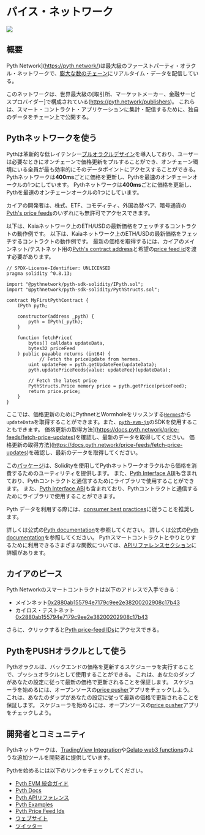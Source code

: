 # パイス・ネットワーク

![](/img/banners/kaia-pyth.png)

## 概要

Pyth Network](https://pyth.network/)は最大級のファーストパーティ・オラクル・ネットワークで、[膨大な数のチェーン](https://docs.pyth.network/price-feeds/contract-addresses)にリアルタイム・データを配信している。

このネットワークは、世界最大級の[取引所、マーケットメーカー、金融サービスプロバイダー]で構成されている(https://pyth.network/publishers)。 これらは、スマート・コントラクト・アプリケーションに集計・配信するために、独自のデータをチェーン上で公開する。

## Pythネットワークを使う

Pythは革新的な低レイテンシー[プルオラクルデザイン](https://docs.pyth.network/documentation/pythnet-price-feeds/on-demand)を導入しており、ユーザーは必要なときにオンチェーンで価格更新をプルすることができ、オンチェーン環境にいる全員が最も効率的にそのデータポイントにアクセスすることができる。 Pythネットワークは**400ms**ごとに価格を更新し、Pythを最速のオンチェーンオークルの1つにしています。 Pythネットワークは**400ms**ごとに価格を更新し、Pythを最速のオンチェーンオークルの1つにしています。

カイアの開発者は、株式、ETF、コモディティ、外国為替ペア、暗号通貨の[Pyth's price feeds](https://pyth.network/developers/price-feed-ids)のいずれにも無許可でアクセスできます。

以下は、Kaiaネットワーク上のETH/USDの最新価格をフェッチするコントラクトの動作例です。
以下は、Kaiaネットワーク上のETH/USDの最新価格をフェッチするコントラクトの動作例です。
最新の価格を取得するには、カイアのメインネット/テストネット用の[Pyth's contract address](https://docs.pyth.network/price-feeds/contract-addresses/evm)と希望の[price feed id](https://pyth.network/developers/price-feed-ids)を渡す必要があります。

```solidity
// SPDX-License-Identifier: UNLICENSED
pragma solidity ^0.8.13;

import "@pythnetwork/pyth-sdk-solidity/IPyth.sol";
import "@pythnetwork/pyth-sdk-solidity/PythStructs.sol";

contract MyFirstPythContract {
    IPyth pyth;

    constructor(address _pyth) {
        pyth = IPyth(_pyth);
    }

    function fetchPrice(
        bytes[] calldata updateData,
        bytes32 priceFeed
    ) public payable returns (int64) {
		    // Fetch the priceUpdate from hermes.
        uint updateFee = pyth.getUpdateFee(updateData);
        pyth.updatePriceFeeds{value: updateFee}(updateData);

        // Fetch the latest price
        PythStructs.Price memory price = pyth.getPrice(priceFeed);
        return price.price;
    }
}
```

ここでは、価格更新のためにPythnetとWormholeをリッスンする[`Hermes`](https://hermes.pyth.network/docs/)から`updateData`を取得することができます。また、[`pyth-evm-js`](https://github.com/pyth-network/pyth-crosschain/blob/main/target_chains/ethereum/sdk/js/src/EvmPriceServiceConnection.ts#L15)のSDKを使用することもできます。 価格更新の取得方法](https://docs.pyth.network/price-feeds/fetch-price-updates)を確認し、最新のデータを取得してください。 価格更新の取得方法](https://docs.pyth.network/price-feeds/fetch-price-updates)を確認し、最新のデータを取得してください。

この[パッケージ](https://github.com/pyth-network/pyth-crosschain/tree/main/target_chains/ethereum/sdk/solidity)は、Solidityを使用してPythネットワークオラクルから価格を消費するためのユーティリティを提供します。 また、[Pyth Interface ABI](https://github.com/pyth-network/pyth-crosschain/blob/main/target_chains/ethereum/sdk/solidity/abis/IPyth.json)も含まれており、Pythコントラクトと通信するためにライブラリで使用することができます。 また、[Pyth Interface ABI](https://github.com/pyth-network/pyth-crosschain/blob/main/target_chains/ethereum/sdk/solidity/abis/IPyth.json)も含まれており、Pythコントラクトと通信するためにライブラリで使用することができます。

Pyth データを利用する際には、[consumer best practices](https://docs.pyth.network/documentation/pythnet-price-feeds/best-practices)に従うことを推奨します。

詳しくは公式の[Pyth documentation](https://docs.pyth.network/price-feeds)を参照してください。 詳しくは公式の[Pyth documentation](https://docs.pyth.network/price-feeds)を参照してください。 Pythスマートコントラクトとやりとりするために利用できるさまざまな関数については、[APIリファレンスセクション](https://api-reference.pyth.network/price-feeds/evm/getPrice)に詳細があります。

## カイアのピース

Pyth Networkのスマートコントラクトは以下のアドレスで入手できる：

- メインネット[0x2880ab155794e7179c9ee2e38200202908c17b43](https://kaiascan.io/account/0x2880aB155794e7179c9eE2e38200202908C17B43)
- カイロス・テストネット[0x2880ab155794e7179c9ee2e38200202908c17b43](https://kairos.kaiascan.io/account/0x2880aB155794e7179c9eE2e38200202908C17B43)

さらに、クリックすると[Pyth price-feed IDs](https://pyth.network/developers/price-feed-ids)にアクセスできる。

## PythをPUSHオラクルとして使う

Pythオラクルは、バックエンドの価格を更新するスケジューラを実行することで、プッシュオラクルとして使用することができる。 これは、あなたのダップがあなたの設定に従って最新の価格で更新されることを保証します。 スケジューラを始めるには、オープンソースの[price pusher](https://github.com/pyth-network/pyth-crosschain/tree/main/apps/price_pusher)アプリをチェックしよう。 これは、あなたのダップがあなたの設定に従って最新の価格で更新されることを保証します。 スケジューラを始めるには、オープンソースの[price pusher](https://github.com/pyth-network/pyth-crosschain/tree/main/apps/price_pusher)アプリをチェックしよう。

## 開発者とコミュニティ

Pythネットワークは、[TradingView Integration](https://docs.pyth.network/guides/how-to-create-tradingview-charts)や[Gelato web3 functions](https://docs.pyth.network/guides/how-to-schedule-price-updates-with-gelato)のような追加ツールを開発者に提供しています。

Pythを始めるには以下のリンクをチェックしてください。

- [Pyth EVM 統合ガイド](https://docs.pyth.network/price-feeds/use-real-time-data/evm)
- [Pyth Docs](https://docs.pyth.network/home)
- [Pyth APIリファレンス](https://api-reference.pyth.network/price-feeds/evm/getPrice)
- [Pyth Examples](https://github.com/pyth-network/pyth-examples)
- [Pyth Price Feed Ids](https://pyth.network/developers/price-feed-ids)
- [ウェブサイト](https://pyth.network/)
- [ツイッター](https://x.com/PythNetwork)
